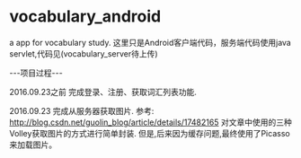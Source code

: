# vocabulary_android
a app for vocabulary study.
这里只是Android客户端代码，服务端代码使用java servlet,代码见(vocabulary_server待上传)

---项目过程---

2016.09.23之前
完成登录、注册、获取词汇列表功能.

2016.09.23
完成从服务器获取图片.
参考: http://blog.csdn.net/guolin_blog/article/details/17482165
对文章中使用的三种Volley获取图片的方式进行简单封装.
但是,后来因为缓存问题,最终使用了Picasso来加载图片。

